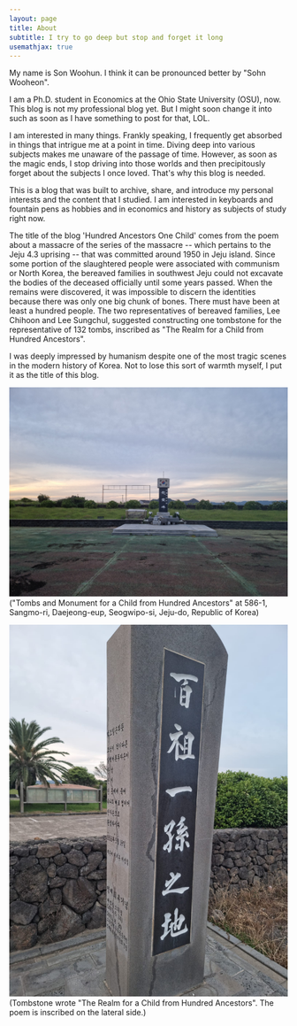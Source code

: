 ```yaml
---
layout: page
title: About
subtitle: I try to go deep but stop and forget it long
usemathjax: true
---
```


My name is Son Woohun. I think it can be pronounced better by "Sohn Wooheon".


I am a Ph.D. student in Economics at the Ohio State University (OSU), now. This blog is not my professional blog yet. But I might soon change it into such as soon as I have something to post for that, LOL.

I am interested in many things. Frankly speaking, I frequently get absorbed in things that intrigue me at a point in time. Diving deep into various subjects makes me unaware of the passage of time. However, as soon as the magic ends, I stop driving into those worlds and then precipitously forget about the subjects I once loved. That's why this blog is needed.

This is a blog that was built to archive, share, and introduce my personal interests and the content that I studied. I am interested in keyboards and fountain pens as hobbies and in economics and history as subjects of study right now.

The title of the blog 'Hundred Ancestors One Child' comes from the poem about a massacre of the series of the massacre --
which pertains to the Jeju 4.3 uprising
-- that was committed around 1950 in Jeju island. Since some portion of the slaughtered people were associated with communism or North Korea, the bereaved families in southwest Jeju could not excavate the bodies of the deceased officially until some years passed. When the remains were discovered, it was impossible to discern the identities because there was only one big chunk of bones. There must have been at least a hundred people. The two representatives of bereaved families, Lee Chihoon and Lee Sungchul, suggested constructing one tombstone for the representative of 132 tombs, inscribed as "The Realm for a Child from Hundred Ancestors".

I was deeply impressed by humanism despite one of the most tragic scenes in the modern history of Korea. Not to lose this sort of warmth myself, I put it as the title of this blog.

![A Tombstone for a Child from Hundred Ancestors](assets/img/monument_HAOC.jpg)
("Tombs and Monument for a Child from Hundred Ancestors" at 586-1, Sangmo-ri, Daejeong-eup, Seogwipo-si, Jeju-do, Republic of Korea)

![A Tombstone for a Child from Hundred Ancestors](assets/img/The_Realm_of_HAOC.jpg)
(Tombstone wrote "The Realm for a Child from Hundred Ancestors". The poem is inscribed on the lateral side.)
